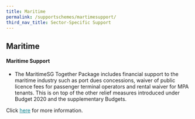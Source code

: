 ```yaml
---
title: Maritime
permalink: /supportschemes/martimesupport/
third_nav_title: Sector-Specific Support
---
```


## Maritime

#### Maritime Support

* The MaritimeSG Together Package includes financial support to the maritime industry such as port dues concessions, waiver of public licence fees for passenger terminal operators and rental waiver for MPA tenants. This is on top of the other relief measures introduced under Budget 2020 and the supplementary Budgets.

Click <a href="https://go.gov.sg/martimesupport" target="_blank" style="color:#037e8a">here</a> for more information.